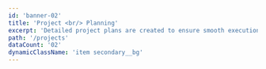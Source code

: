 ```yaml
---
id: 'banner-02'
title: 'Project <br/> Planning'
excerpt: 'Detailed project plans are created to ensure smooth execution.'
path: '/projects'
dataCount: '02'
dynamicClassName: 'item secondary__bg'
---
```

